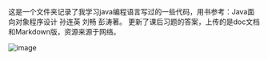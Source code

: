 这是一个文件夹记录了我学习java编程语言写过的一些代码，用书参考：Java面向对象程序设计 孙连英 刘畅 彭涛著。
更新了课后习题的答案，上传的是doc文档和Markdown版，资源来源于网络。

![image](https://user-images.githubusercontent.com/76543465/164236297-4e181a83-62bf-445f-a687-9f04ef488f83.png)
